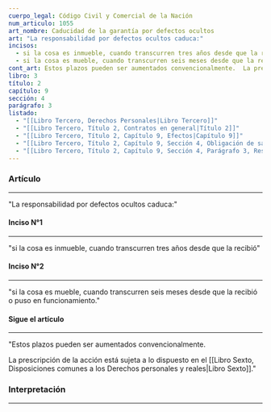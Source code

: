 ```yaml
---
cuerpo_legal: Código Civil y Comercial de la Nación
num_articulo: 1055
art_nombre: Caducidad de la garantía por defectos ocultos
art: "La responsabilidad por defectos ocultos caduca:"
incisos:
  - si la cosa es inmueble, cuando transcurren tres años desde que la recibió
  - si la cosa es mueble, cuando transcurren seis meses desde que la recibió o puso en funcionamiento.
cont_art: Estos plazos pueden ser aumentados convencionalmente.  La prescripción de la acción está sujeta a lo dispuesto en el Libro Sexto.
libro: 3
título: 2
capítulo: 9
sección: 4
parágrafo: 3
listado:
  - "[[Libro Tercero, Derechos Personales|Libro Tercero]]"
  - "[[Libro Tercero, Título 2, Contratos en general|Título 2]]"
  - "[[Libro Tercero, Título 2, Capítulo 9, Efectos|Capítulo 9]]"
  - "[[Libro Tercero, Título 2, Capítulo 9, Sección 4, Obligación de saneamiento|Sección 4]]"
  - "[[Libro Tercero, Título 2, Capítulo 9, Sección 4, Parágrafo 3, Responsabilidad por vicios ocultos|Parágrafo 3]]"
---
```

### Artículo
---
"La responsabilidad por defectos ocultos caduca:"

#### Inciso N°1
---
"si la cosa es inmueble, cuando transcurren tres años desde que la recibió"

#### Inciso N°2
---
"si la cosa es mueble, cuando transcurren seis meses desde que la recibió o puso en funcionamiento."

#### Sigue el artículo
---
"Estos plazos pueden ser aumentados convencionalmente.  

La prescripción de la acción está sujeta a lo dispuesto en el [[Libro Sexto, Disposiciones comunes a los Derechos personales y reales|Libro Sexto]]."


### Interpretación
---
